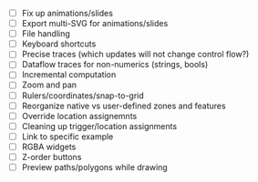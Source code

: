 - [ ] Fix up animations/slides
- [ ] Export multi-SVG for animations/slides
- [ ] File handling
- [ ] Keyboard shortcuts
- [ ] Precise traces (which updates will not change control flow?)
- [ ] Dataflow traces for non-numerics (strings, bools)
- [ ] Incremental computation
- [ ] Zoom and pan
- [ ] Rulers/coordinates/snap-to-grid
- [ ] Reorganize native vs user-defined zones and features
- [ ] Override location assignemnts
- [ ] Cleaning up trigger/location assignments
- [ ] Link to specific example
- [ ] RGBA widgets
- [ ] Z-order buttons
- [ ] Preview paths/polygons while drawing
